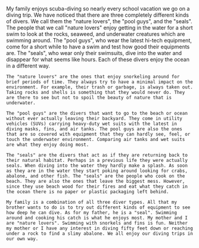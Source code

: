 My family enjoys scuba-diving so nearly every school vacation we go on a diving trip. We have noticed that there are three completely different kinds of divers. We call them the "nature lovers", the "pool guys", and the "seals". The people that we call "nature lovers" enjoy getting in the water for a short swim to look at the rocks, seaweed, and underwater creatures which are swimming around. The "pool guys", who wear the latest hi-tech equipment, come for a short while to have a swim and test how good their equipments are. The "seals", who wear only their swimsuits, dive into the water and disappear for what seems like hours. Each of these divers enjoy the ocean in a different way.

    The "nature lovers" are the ones that enjoy snorkeling around for brief periods of time. They always try to have a minimal impact on the environment. For example, their trash or garbage, is always taken out. Taking rocks and shells is something that they would never do. They are there to see but not to spoil the beauty of nature that is underwater.

    The "pool guys" are the divers that want to go to the beach or ocean without ever actually leaving their backyard. They come in utility vehicles (SUVs) carrying heavy-duty wet suits with the latest in diving masks, fins, and air tanks. The pool guys are also the ones that are so covered with equipment that they can hardly see, feel, or touch the underwater environment. Comparing air tanks and wet suits are what they enjoy doing most.

    The "seals" are the divers that act as if they are returning back to their natural habitat. Perhaps in a previous life they were actually seals. When diving into the water they hardly make a splash. As soon as they are in the water they start poking around looking for crabs, abalone, and other fish. The "seals" are the people who cook on the beach. They are also the ones that leave the biggest mess. However, since they use beach wood for their fires and eat what they catch in the ocean there is no paper or plastic packaging left behind.

    My family is a combination of all three diver types. All that my brother wants to do is to try out different kinds of equipment to see how deep he can dive. As for my father, he is a "seal". Swimming around and cooking his catch is what he enjoys most. My mother and I are "nature lovers". Swimming with snorkels and fins is fun. Neither my mother or I have any interest in diving fifty feet down or reaching under a rock to find a slimy abalone. We all enjoy our diving trips in our own way.
